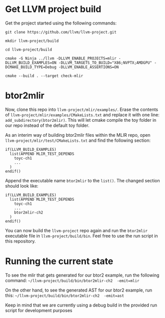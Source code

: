# Get LLVM project build

Get the project started using the following commands:

`git clone https://github.com/llvm/llvm-project.git`

`mkdir llvm-project/build`

`cd llvm-project/build`

`cmake -G Ninja ../llvm -DLLVM_ENABLE_PROJECTS=mlir -DLLVM_BUILD_EXAMPLES=ON -DLLVM_TARGETS_TO_BUILD="X86;NVPTX;AMDGPU" -DCMAKE_BUILD_TYPE=Debug -DLLVM_ENABLE_ASSERTIONS=ON`

`cmake --build . --target check-mlir`

# btor2mlir

Now, clone this repo into `llvm-project/mlir/examples/`. Erase the contents of `llvm-project/mlir/examples/CMakeLists.txt` and replace it with one line: `add_subdirectory(btor2mlir)`. This will let cmake compile the toy folder in our repo instead of the default toy folder. 

As an interim way of building btor2mlir files within the MLIR repo, open `llvm-project/mlir/test/CMakeLists.txt` and find the following section:

```
if(LLVM_BUILD_EXAMPLES)
  list(APPEND MLIR_TEST_DEPENDS
    toyc-ch1
    ...
  )
endif()
```

Append the executable name `btor2mlir` to the `list()`. The changed section should look like:

```
if(LLVM_BUILD_EXAMPLES)
  list(APPEND MLIR_TEST_DEPENDS
    toyc-ch1
    ...
    btor2mlir-ch2
  )
endif()
```

You can now build the `llvm-project` repo again and run the `btor2mlir` executable file in `llvm-project/build/bin`. Feel free to use the run script in this repository. 

# Running the current state

To see the mlir that gets generated for our btor2 example, run the following command: `~/llvm-project/build/bin/btor2mlir-ch2  -emit=mlir`

On the other hand, to see the generated AST for our btor2 example, run this: `~/llvm-project/build/bin/btor2mlir-ch2  -emit=ast`

Keep in mind that we are currently using a debug build in the provided run script for development purposes
